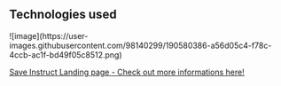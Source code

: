 <h2>Technologies used</h2>
![image](https://user-images.githubusercontent.com/98140299/190580386-a56d05c4-f78c-4ccb-ac1f-bd49f05c8512.png)

<a href="https://www.saveinstruct.com/">Save Instruct Landing page - Check out more informations here!</a>
